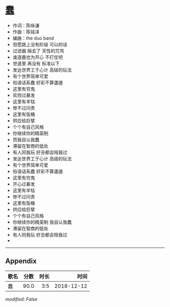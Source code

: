 # [蠢](https://music.163.com/song?id=1323304978)

* 作词：陈咏谦
* 作曲：陈铭泽
* 编曲：the duo band
* 但愿路上没有阶级 可以的话
* 过滤器 隔去了 天性的咒骂
* 谁逐鹿也为开心 不打仗吧
* 世道里 再没有 标准以下
* 发达世界工于心计 高级的玩法
* 有个世界简单可爱
* 俗语话系蠢 好彩不算邋遢
* 这里有穷鬼
* 欢欣过暴发
* 这里有羊牯
* 惨不过问责
* 这里有饭桶
* 供应给巨擘
* 个个有自己风格
* 你继续你的精英制
* 而我自认我蠢
* 滞留在智商的低处
* 有人同我玩 好丑都会陪我过
* 发达世界工于心计 高级的玩法
* 有个世界简单可爱
* 俗语话系蠢 好彩不算邋遢
* 这里有穷鬼
* 开心过暴发
* 这里有羊牯
* 惨不过问责
* 这里有饭桶
* 供应给巨擘
* 个个有自己风格
* 你继续你的精英制 我自认我蠢
* 滞留在智商的低处
* 有人同我玩 好丑都会陪我过
* 


---

## Appendix

|歌名|分数|时长|时间|
|:---|:---:|---:|---:|
|蠢|90.0|3:5|2018-12-12

*modified: False*